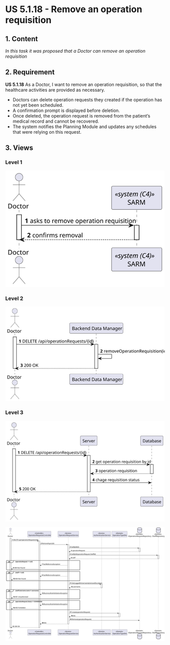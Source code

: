 # US 5.1.18 - Remove an operation requisition

## 1. Content

*In this task it was proposed that a Doctor can remove an operation requisition*

## 2. Requirement

**US 5.1.18** As a Doctor, I want to remove an operation requisition, so that the healthcare activities are provided as necessary.

- Doctors can delete operation requests they created if the operation has not yet been
scheduled.
- A confirmation prompt is displayed before deletion.
- Once deleted, the operation request is removed from the patient’s medical record and cannot
be recovered.
- The system notifies the Planning Module and updates any schedules that were relying on this
request.

## 3. Views

### Level 1

![Process view level 1](views/level1/process-view.svg)

### Level 2

![Process view level 2](views/level2/process-view.svg)

### Level 3

![Process view level 3](views/level3/process-view.svg)

![Process view level 3](views/level3/process-view-2.svg)